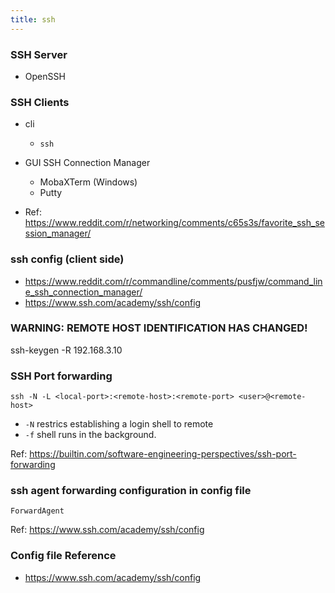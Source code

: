 ```yaml
---
title: ssh 
---
```


### SSH Server 

- OpenSSH


### SSH Clients

- cli
  - `ssh`
- GUI SSH Connection Manager
  - MobaXTerm (Windows)
  - Putty

- Ref: https://www.reddit.com/r/networking/comments/c65s3s/favorite_ssh_session_manager/

### ssh config (client side)

- https://www.reddit.com/r/commandline/comments/pusfjw/command_line_ssh_connection_manager/
- https://www.ssh.com/academy/ssh/config

### WARNING: REMOTE HOST IDENTIFICATION HAS CHANGED!

ssh-keygen -R 192.168.3.10

### SSH Port forwarding 

```
ssh -N -L <local-port>:<remote-host>:<remote-port> <user>@<remote-host>
```

- `-N` restrics establishing a login shell to remote 
- `-f` shell runs in the background. 

Ref: https://builtin.com/software-engineering-perspectives/ssh-port-forwarding

### ssh agent forwarding configuration in config file 

```
ForwardAgent
```

Ref: https://www.ssh.com/academy/ssh/config

### Config file Reference 

- https://www.ssh.com/academy/ssh/config